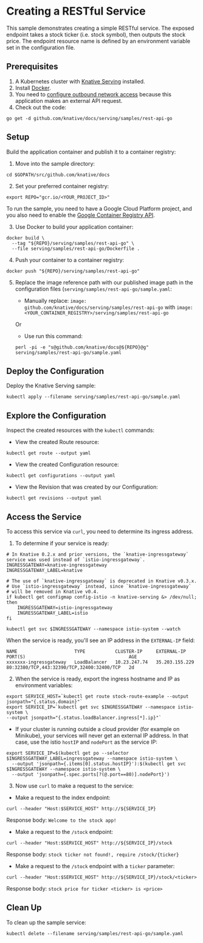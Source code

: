 # Creating a RESTful Service

This sample demonstrates creating a simple RESTful service. The exposed endpoint
takes a stock ticker (i.e. stock symbol), then outputs the stock price. The
endpoint resource name is defined by an environment variable set in the
configuration file.

## Prerequisites

1. A Kubernetes cluster with
   [Knative Serving](https://github.com/knative/docs/blob/master/install/README.md)
   installed.
2. Install
   [Docker](https://docs.docker.com/get-started/#prepare-your-docker-environment).
3. You need to
   [configure outbound network access](https://github.com/knative/docs/blob/master/serving/outbound-network-access.md)
   because this application makes an external API request.
4. Check out the code:

```
go get -d github.com/knative/docs/serving/samples/rest-api-go
```

## Setup

Build the application container and publish it to a container registry:

1. Move into the sample directory:

```
cd $GOPATH/src/github.com/knative/docs
```

2. Set your preferred container registry:

```
export REPO="gcr.io/<YOUR_PROJECT_ID>"
```

To run the sample, you need to have a Google Cloud Platform project, and you
also need to enable the
[Google Container Registry API](https://console.cloud.google.com/apis/library/containerregistry.googleapis.com).

3. Use Docker to build your application container:

```
docker build \
  --tag "${REPO}/serving/samples/rest-api-go" \
  --file serving/samples/rest-api-go/Dockerfile .
```

4. Push your container to a container registry:

```
docker push "${REPO}/serving/samples/rest-api-go"
```

5. Replace the image reference path with our published image path in the
   configuration files (`serving/samples/rest-api-go/sample.yaml`:

   - Manually replace:
     `image: github.com/knative/docs/serving/samples/rest-api-go` with
     `image: <YOUR_CONTAINER_REGISTRY>/serving/samples/rest-api-go`

   Or

   - Use run this command:

   ```
   perl -pi -e "s@github.com/knative/docs@${REPO}@g" serving/samples/rest-api-go/sample.yaml
   ```

## Deploy the Configuration

Deploy the Knative Serving sample:

```
kubectl apply --filename serving/samples/rest-api-go/sample.yaml
```

## Explore the Configuration

Inspect the created resources with the `kubectl` commands:

- View the created Route resource:

```
kubectl get route --output yaml
```

- View the created Configuration resource:

```
kubectl get configurations --output yaml
```

- View the Revision that was created by our Configuration:

```
kubectl get revisions --output yaml
```

## Access the Service

To access this service via `curl`, you need to determine its ingress address.

1. To determine if your service is ready:

```
# In Knative 0.2.x and prior versions, the `knative-ingressgateway` service was used instead of `istio-ingressgateway`.
INGRESSGATEWAY=knative-ingressgateway
INGRESSGATEWAY_LABEL=knative

# The use of `knative-ingressgateway` is deprecated in Knative v0.3.x.
# Use `istio-ingressgateway` instead, since `knative-ingressgateway`
# will be removed in Knative v0.4.
if kubectl get configmap config-istio -n knative-serving &> /dev/null; then
    INGRESSGATEWAY=istio-ingressgateway
    INGRESSGATEWAY_LABEL=istio
fi

kubectl get svc $INGRESSGATEWAY --namespace istio-system --watch
```

When the service is ready, you'll see an IP address in the `EXTERNAL-IP` field:

```
NAME                     TYPE           CLUSTER-IP     EXTERNAL-IP      PORT(S)                                      AGE
xxxxxxx-ingressgateway   LoadBalancer   10.23.247.74   35.203.155.229   80:32380/TCP,443:32390/TCP,32400:32400/TCP   2d
```

2. When the service is ready, export the ingress hostname and IP as environment
   variables:

```
export SERVICE_HOST=`kubectl get route stock-route-example --output jsonpath="{.status.domain}"`
export SERVICE_IP=`kubectl get svc $INGRESSGATEWAY --namespace istio-system \
--output jsonpath="{.status.loadBalancer.ingress[*].ip}"`
```

- If your cluster is running outside a cloud provider (for example on Minikube),
  your services will never get an external IP address. In that case, use the
  istio `hostIP` and `nodePort` as the service IP:

```
export SERVICE_IP=$(kubectl get po --selector $INGRESSGATEWAY_LABEL=ingressgateway --namespace istio-system \
  --output 'jsonpath={.items[0].status.hostIP}'):$(kubectl get svc $INGRESSGATEWAY --namespace istio-system \
  --output 'jsonpath={.spec.ports[?(@.port==80)].nodePort}')
```

3. Now use `curl` to make a request to the service:

- Make a request to the index endpoint:

```
curl --header "Host:$SERVICE_HOST" http://${SERVICE_IP}
```

Response body: `Welcome to the stock app!`

- Make a request to the `/stock` endpoint:

```
curl --header "Host:$SERVICE_HOST" http://${SERVICE_IP}/stock
```

Response body: `stock ticker not found!, require /stock/{ticker}`

- Make a request to the `/stock` endpoint with a `ticker` parameter:

```
curl --header "Host:$SERVICE_HOST" http://${SERVICE_IP}/stock/<ticker>
```

Response body: `stock price for ticker <ticker> is <price>`

## Clean Up

To clean up the sample service:

```
kubectl delete --filename serving/samples/rest-api-go/sample.yaml
```
